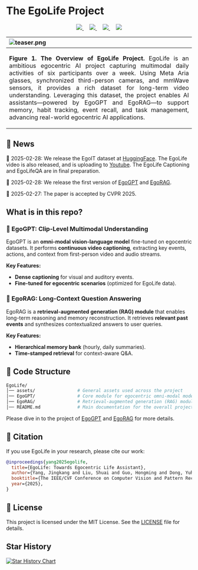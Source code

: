 # The EgoLife Project
<p align="center">
  <a href="" target='_blank'>
    <img src="https://img.shields.io/badge/Paper-CVPR2025-b31b1b?style=flat-square">
  </a>
  &nbsp;&nbsp;&nbsp;
  <a href="https://egolife-ai.github.io/" target='_blank'>
    <img src="https://img.shields.io/badge/Page-egolife--ai.github.io-228c22?style=flat-square">
  </a>
  &nbsp;&nbsp;&nbsp;
  <a href="https://huggingface.co/collections/lmms-lab/egolife-67c04574c2a9b64ab312c342" target='_blank'>
    <img src="https://img.shields.io/badge/Data-HuggingFace-FFD21E?style=flat-square">
  </a>
  &nbsp;&nbsp;&nbsp;
  <a href="https://github.com/egolife-ai/EgoLife" target='_blank'>
    <img src="https://hits.seeyoufarm.com/api/count/incr/badge.svg?url=https%3A%2F%2Fgithub.com%2Fegolife-ai%2FEgoLife&count_bg=%23FFA500&title_bg=%23555555&icon=&icon_color=%23E7E7E7&title=visitors&edge_flat=true">
  </a>
</p>

| ![teaser.png](assets/egolife_teaser.png) |
|:---|
| <p align="justify"><b>Figure 1. The Overview of EgoLife Project.</b> EgoLife is an ambitious egocentric AI project capturing multimodal daily activities of six participants over a week. Using Meta Aria glasses, synchronized third-person cameras, and mmWave sensors, it provides a rich dataset for long-term video understanding. Leveraging this dataset, the project enables AI assistants—powered by EgoGPT and EgoRAG—to support memory, habit tracking, event recall, and task management, advancing real-world egocentric AI applications.
</p>


## 🚀 News
🌟 2025-02-28: We release the EgoIT dataset at [HuggingFace](https://huggingface.co/collections/lmms-lab/egolife-67c04574c2a9b64ab312c342). The EgoLife video is also released, and is uploading to [Youtube](https://www.youtube.com/playlist?list=PLlweuFnfdo6F9Fu2Kyhc-kXu3qnaVsYOu). The EgoLife Captioning and EgoLifeQA are in final preparation.

🌟 2025-02-28: We release the first version of [EgoGPT](./EgoGPT/) and [EgoRAG](./EgoRAG/).

🎉 2025-02-27: The paper is accepted by CVPR 2025.


## What is in this repo?
### 🧠 EgoGPT: Clip-Level Multimodal Understanding
EgoGPT is an **omni-modal vision-language model** fine-tuned on egocentric datasets. It performs **continuous video captioning**, extracting key events, actions, and context from first-person video and audio streams. 

**Key Features:**
- **Dense captioning** for visual and auditory events.
- **Fine-tuned for egocentric scenarios** (optimized for EgoLife data).

### 📖 EgoRAG: Long-Context Question Answering
EgoRAG is a **retrieval-augmented generation (RAG) module** that enables long-term reasoning and memory reconstruction. It retrieves **relevant past events** and synthesizes contextualized answers to user queries.

**Key Features:**
- **Hierarchical memory bank** (hourly, daily summaries).
- **Time-stamped retrieval** for context-aware Q&A.


## 📂 Code Structure
```bash
EgoLife/
│── assets/                # General assets used across the project
│── EgoGPT/                # Core module for egocentric omni-modal model
│── EgoRAG/                # Retrieval-augmented generation (RAG) module
│── README.md              # Main documentation for the overall project
```
Please dive in to the project of [EgoGPT](./EgoGPT/) and [EgoRAG](./EgoRAG/) for more details.

## 📢 Citation

If you use EgoLife in your research, please cite our work:

```bibtex
@inproceedings{yang2025egolife,
  title={EgoLife: Towards Egocentric Life Assistant},
  author={Yang, Jingkang and Liu, Shuai and Guo, Hongming and Dong, Yuhao and Zhang, Xiamengwei and Zhang, Sicheng and Wang, Pengyun and Zhou, Zitang and Xie, Binzhu and Wang, Ziyue and Ouyang, Bei and Lin, Zhengyu and Cominelli, Marco and Cai, Zhongang and Zhang, Yuanhan and Zhang, Peiyuan and Hong, Fangzhou and Widmer, Joerg and Gringoli, Francesco and Yang, Lei and Li, Bo and Liu, Ziwei},
  booktitle={The IEEE/CVF Conference on Computer Vision and Pattern Recognition},
  year={2025},
}
```

## 📝 License
This project is licensed under the MIT License. See the [LICENSE](LICENSE) file for details.

## Star History

[![Star History Chart](https://api.star-history.com/svg?repos=EvolvingLMMs-Lab/EgoLife&type=Date)](https://star-history.com/#EvolvingLMMs-Lab/EgoLife&Date)

